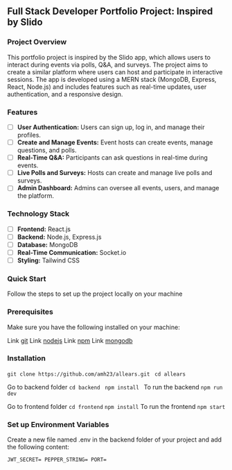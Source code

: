 ## Full Stack Developer Portfolio Project: Inspired by Slido
### Project Overview
This portfolio project is inspired by the Slido app, which allows users to interact during events via polls, Q&A, and surveys. The project aims to create a similar platform where users can host and participate in interactive sessions. The app is developed using a MERN stack (MongoDB, Express, React, Node.js) and includes features such as real-time updates, user authentication, and a responsive design.

### Features
- [ ] **User Authentication:** Users can sign up, log in, and manage their profiles.
- [ ] **Create and Manage Events:** Event hosts can create events, manage questions, and polls.
- [ ] **Real-Time Q&A:** Participants can ask questions in real-time during events.
- [ ] **Live Polls and Surveys:** Hosts can create and manage live polls and surveys.
- [ ] **Admin Dashboard:** Admins can oversee all events, users, and manage the platform.
### Technology Stack
- [ ] **Frontend:** React.js
- [ ] **Backend:** Node.js, Express.js
- [ ] **Database:** MongoDB
- [ ] **Real-Time Communication:** Socket.io
- [ ] **Styling:** Tailwind CSS

### Quick Start

Follow the steps to set up the project locally on your machine

### Prerequisites

Make sure you have the following installed on your machine:

Link [git](https://git-scm.com/)
Link [nodejs](https://nodejs.org/en)
Link [npm](https://www.npmjs.com/)
Link [mongodb](https://www.mongodb.com/download-center/community)

### Installation

`git clone https://github.com/amh23/allears.git `
`cd allears`

Go to backend folder
`cd backend `
`npm install `
To run the backend
`npm run dev`

Go to frontend folder
`cd frontend`
`npm install`
To run the frontend
`npm start`

### Set up Environment Variables

Create a new file named .env in the backend folder of your project and add the following content:

`JWT_SECRET=
PEPPER_STRING=
PORT=
`

 



